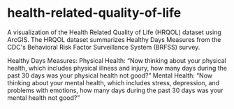 # health-related-quality-of-life

A visualization of the Health Related Quality of Life (HRQOL) dataset using ArcGIS. 
The HRQOL dataset summarizes Healthy Days Measures from the CDC's Behavioral Risk Factor Surveillance System (BRFSS) survey.

Healthy Days Measures: 
  Physical Health:
  “Now thinking about your physical health, which includes physical
  illness and injury, how many days during the past 30 days was your
  physical health not good?”
  Mental Health:
  “Now thinking about your mental health, which includes stress,
  depression, and problems with emotions, how many days during the
  past 30 days was your mental health not good?” 
